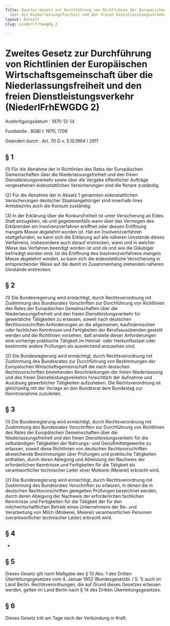 ```yaml
---
Title: Zweites Gesetz zur Durchführung von Richtlinien der Europäischen Wirtschaftsgemeinschaft
  über die Niederlassungsfreiheit und den freien Dienstleistungsverkehr
layout: default
slug: niederlfrhewgdg_2

---
```


# Zweites Gesetz zur Durchführung von Richtlinien der Europäischen Wirtschaftsgemeinschaft über die Niederlassungsfreiheit und den freien Dienstleistungsverkehr (NiederlFrhEWGDG 2)

Ausfertigungsdatum
:   1970-12-14

Fundstelle
:   BGBl I: 1970, 1709

Geändert durch
:   Art. 70 G v. 5.10.1994 I 2911


## § 1

(1) Für die Abnahme der in Richtlinien des Rates der Europäischen
Gemeinschaften über die Niederlassungsfreiheit und den freien
Dienstleistungsverkehr sowie über die Vergabe öffentlicher Aufträge
vorgesehenen eidesstattlichen Versicherungen sind die Notare
zuständig.

(2) Für die Abnahme der in Absatz 1 genannten eidesstattlichen
Versicherungen deutscher Staatsangehöriger sind innerhalb ihres
Amtsbezirks auch die Konsuln zuständig.

(3) In der Erklärung über die Konkursfreiheit ist unter Versicherung
an Eides Statt anzugeben, ob und gegebenenfalls wann über das Vermögen
des Erklärenden ein Insolvenzverfahren eröffnet oder dessen Eröffnung
mangels Masse abgelehnt worden ist. Hat ein Insolvenzverfahren
stattgefunden, so kann sich die Erklärung auf alle näheren Umstände
dieses Verfahrens, insbesondere auch darauf erstrecken, wann und in
welcher Weise das Verfahren beendigt worden ist und ob und wie die
Gläubiger befriedigt worden sind. Ist die Eröffnung des
Insolvenzverfahrens mangels Masse abgelehnt worden, so kann sich die
eidesstattliche Versicherung in entsprechender Weise auf die damit im
Zusammenhang stehenden näheren Umstände erstrecken.


## § 2

(1) Die Bundesregierung wird ermächtigt, durch Rechtsverordnung mit
Zustimmung des Bundesrates Vorschriften zur Durchführung von
Richtlinien des Rates der Europäischen Gemeinschaften über die
Niederlassungsfreiheit und den freien Dienstleistungsverkehr für
gewerbliche Tätigkeiten zu erlassen, soweit nach deutschen
Rechtsvorschriften Anforderungen an die allgemeinen, kaufmännischen
oder fachlichen Kenntnisse und Fertigkeiten der Berufsausübenden
gestellt werden und die Richtlinien vorsehen, daß anstelle dieser
Anforderungen eine vorherige praktische Tätigkeit im Heimat- oder
Herkunftsstaat oder bestimmte andere Prüfungen als ausreichend
anzusehen sind.

(2) Die Bundesregierung wird ermächtigt, durch Rechtsverordnung mit
Zustimmung des Bundesrates zur Durchführung von Bestimmungen der
Europäischen Wirtschaftsgemeinschaft die nach deutschen
Rechtsvorschriften bestehenden Beschränkungen der freien Niederlassung
und des freien Dienstleistungsverkehrs hinsichtlich der Aufnahme und
Ausübung gewerblicher Tätigkeiten aufzuheben. Die Rechtsverordnung ist
gleichzeitig mit der Vorlage an den Bundesrat dem Bundestag zur
Kenntnisnahme zuzuleiten.


## § 3

(1) Die Bundesregierung wird ermächtigt, durch Rechtsverordnung mit
Zustimmung des Bundesrates Vorschriften zur Durchführung von
Richtlinien des Rates der Europäischen Gemeinschaften über die
Niederlassungsfreiheit und den freien Dienstleistungsverkehr für die
selbständigen Tätigkeiten der Nahrungs- und Genußmittelgewerbe zu
erlassen, soweit diese Richtlinien von deutschen Rechtsvorschriften
abweichende Bestimmungen über Prüfungen und praktische Tätigkeiten
enthalten, durch deren Ablegung und Ableistung der Nachweis der
erforderlichen Kenntnisse und Fertigkeiten für die Tätigkeit als
verantwortlicher technischer Leiter einer Molkerei (Meierei) erbracht
wird.

(2) Die Bundesregierung wird ermächtigt, durch Rechtsverordnung mit
Zustimmung des Bundesrates Vorschriften zu erlassen, in denen die in
deutschen Rechtsvorschriften geregelten Prüfungen bezeichnet werden,
durch deren Ablegung der Nachweis der erforderlichen fachlichen
Kenntnisse und Fertigkeiten für die Tätigkeit der für den
milchwirtschaftlichen Betrieb eines Unternehmens der Be- und
Verarbeitung von Milch (Molkerei, Meierei) verantwortlichen Personen
(verantwortlicher technischer Leiter) erbracht wird.


## § 4

-


## § 5

Dieses Gesetz gilt nach Maßgabe des § 13 Abs. 1 des Dritten
Überleitungsgesetzes vom 4. Januar 1952 (Bundesgesetzbl. I S. 1) auch
im Land Berlin. Rechtsverordnungen, die auf Grund dieses Gesetzes
erlassen werden, gelten im Land Berlin nach § 14 des Dritten
Überleitungsgesetzes.


## § 6

Dieses Gesetz tritt am Tage nach der Verkündung in Kraft.

